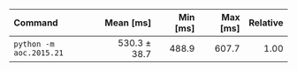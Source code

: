| Command | Mean [ms] | Min [ms] | Max [ms] | Relative |
|:---|---:|---:|---:|---:|
| `python -m aoc.2015.21` | 530.3 ± 38.7 | 488.9 | 607.7 | 1.00 |
